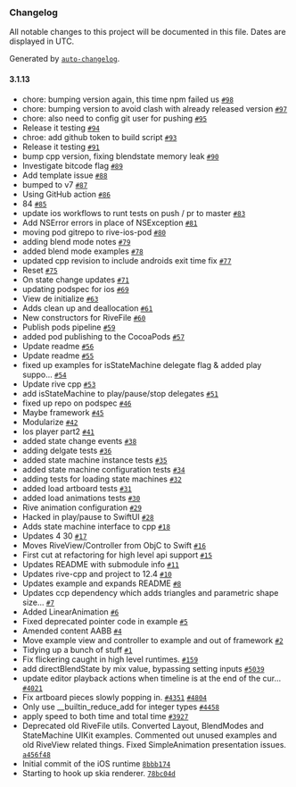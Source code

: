 ### Changelog

All notable changes to this project will be documented in this file. Dates are displayed in UTC.

Generated by [`auto-changelog`](https://github.com/CookPete/auto-changelog).

#### 3.1.13

- chore: bumping version again, this time npm failed us [`#98`](https://github.com/mjtalbot/rive-ios/pull/98)
- chore: bumping version to avoid clash with already released version [`#97`](https://github.com/mjtalbot/rive-ios/pull/97)
- chore: also need to config git user for pushing [`#95`](https://github.com/mjtalbot/rive-ios/pull/95)
- Release it testing [`#94`](https://github.com/mjtalbot/rive-ios/pull/94)
- chroe: add github token to build script [`#93`](https://github.com/mjtalbot/rive-ios/pull/93)
- Release it testing [`#91`](https://github.com/mjtalbot/rive-ios/pull/91)
- bump cpp version, fixing blendstate memory leak [`#90`](https://github.com/mjtalbot/rive-ios/pull/90)
- Investigate bitcode flag [`#89`](https://github.com/mjtalbot/rive-ios/pull/89)
- Add template issue [`#88`](https://github.com/mjtalbot/rive-ios/pull/88)
- bumped to v7 [`#87`](https://github.com/mjtalbot/rive-ios/pull/87)
- Using GitHub action [`#86`](https://github.com/mjtalbot/rive-ios/pull/86)
- 84 [`#85`](https://github.com/mjtalbot/rive-ios/pull/85)
- update ios workflows to runt tests on push / pr to master [`#83`](https://github.com/mjtalbot/rive-ios/pull/83)
- Add NSError errors in place of NSException [`#81`](https://github.com/mjtalbot/rive-ios/pull/81)
- moving pod gitrepo to rive-ios-pod [`#80`](https://github.com/mjtalbot/rive-ios/pull/80)
- adding blend mode notes [`#79`](https://github.com/mjtalbot/rive-ios/pull/79)
- added blend mode examples [`#78`](https://github.com/mjtalbot/rive-ios/pull/78)
- updated cpp revision to include androids exit time fix [`#77`](https://github.com/mjtalbot/rive-ios/pull/77)
- Reset [`#75`](https://github.com/mjtalbot/rive-ios/pull/75)
- On state change updates [`#71`](https://github.com/mjtalbot/rive-ios/pull/71)
- updating podspec for ios [`#69`](https://github.com/mjtalbot/rive-ios/pull/69)
- View de initialize [`#63`](https://github.com/mjtalbot/rive-ios/pull/63)
- Adds clean up and deallocation [`#61`](https://github.com/mjtalbot/rive-ios/pull/61)
- New constructors for RiveFile [`#60`](https://github.com/mjtalbot/rive-ios/pull/60)
- Publish pods pipeline [`#59`](https://github.com/mjtalbot/rive-ios/pull/59)
- added pod publishing to the CocoaPods [`#57`](https://github.com/mjtalbot/rive-ios/pull/57)
- Update readme [`#56`](https://github.com/mjtalbot/rive-ios/pull/56)
- Update readme [`#55`](https://github.com/mjtalbot/rive-ios/pull/55)
- fixed up examples for isStateMachine delegate flag & added play suppo… [`#54`](https://github.com/mjtalbot/rive-ios/pull/54)
- Update rive cpp [`#53`](https://github.com/mjtalbot/rive-ios/pull/53)
- add isStateMachine to play/pause/stop delegates [`#51`](https://github.com/mjtalbot/rive-ios/pull/51)
- fixed up repo on podspec [`#46`](https://github.com/mjtalbot/rive-ios/pull/46)
- Maybe framework [`#45`](https://github.com/mjtalbot/rive-ios/pull/45)
- Modularize [`#42`](https://github.com/mjtalbot/rive-ios/pull/42)
- Ios player part2 [`#41`](https://github.com/mjtalbot/rive-ios/pull/41)
- added state change events [`#38`](https://github.com/mjtalbot/rive-ios/pull/38)
- adding delgate tests [`#36`](https://github.com/mjtalbot/rive-ios/pull/36)
- added state machine instance tests [`#35`](https://github.com/mjtalbot/rive-ios/pull/35)
- added state machine configuration tests [`#34`](https://github.com/mjtalbot/rive-ios/pull/34)
- adding tests for loading state machines [`#32`](https://github.com/mjtalbot/rive-ios/pull/32)
- added load artboard tests [`#31`](https://github.com/mjtalbot/rive-ios/pull/31)
- added load animations tests [`#30`](https://github.com/mjtalbot/rive-ios/pull/30)
- Rive animation configuration [`#29`](https://github.com/mjtalbot/rive-ios/pull/29)
- Hacked in play/pause to SwiftUI [`#28`](https://github.com/mjtalbot/rive-ios/pull/28)
- Adds state machine interface to cpp [`#18`](https://github.com/mjtalbot/rive-ios/pull/18)
- Updates 4 30 [`#17`](https://github.com/mjtalbot/rive-ios/pull/17)
- Moves RiveView/Controller from ObjC to Swift [`#16`](https://github.com/mjtalbot/rive-ios/pull/16)
- First cut at refactoring for high level api support [`#15`](https://github.com/mjtalbot/rive-ios/pull/15)
- Updates README with submodule info [`#11`](https://github.com/mjtalbot/rive-ios/pull/11)
- Updates rive-cpp and project to 12.4 [`#10`](https://github.com/mjtalbot/rive-ios/pull/10)
- Updates example and expands README [`#8`](https://github.com/mjtalbot/rive-ios/pull/8)
- Updates ccp dependency which adds triangles and parametric shape size… [`#7`](https://github.com/mjtalbot/rive-ios/pull/7)
- Added LinearAnimation [`#6`](https://github.com/mjtalbot/rive-ios/pull/6)
- Fixed deprecated pointer code in example [`#5`](https://github.com/mjtalbot/rive-ios/pull/5)
- Amended content AABB [`#4`](https://github.com/mjtalbot/rive-ios/pull/4)
- Move example view and controller to example and out of framework [`#2`](https://github.com/mjtalbot/rive-ios/pull/2)
- Tidying up a bunch of stuff [`#1`](https://github.com/mjtalbot/rive-ios/pull/1)
- Fix flickering caught in high level runtimes. [`#159`](https://github.com/rive-app/rive-react-native/issues/159)
- add directBlendState by mix value, bypassing setting inputs [`#5039`](https://github.com/rive-app/rive/issues/5039)
- update editor playback actions when timeline is at the end of the cur… [`#4021`](https://github.com/rive-app/rive/issues/4021)
- Fix artboard pieces slowly popping in. [`#4351`](https://github.com/mjtalbot/rive-ios/issues/4351) [`#4804`](https://github.com/mjtalbot/rive-ios/issues/4804)
- Only use __builtin_reduce_add for integer types [`#4458`](https://github.com/mjtalbot/rive-ios/issues/4458)
- apply speed to both time and total time [`#3927`](https://github.com/mjtalbot/rive-ios/issues/3927)
- Deprecated old RiveFile utils. Converted Layout, BlendModes and StateMachine UIKit examples. Commented out unused examples and old RiveView related things. Fixed SimpleAnimation presentation issues. [`a456f48`](https://github.com/mjtalbot/rive-ios/commit/a456f4850b8de192103b36a0704acb6716254f08)
- Initial commit of the iOS runtime [`8bbb174`](https://github.com/mjtalbot/rive-ios/commit/8bbb174471fd2fa17a754540ccfbfe28d0c20c31)
- Starting to hook up skia renderer. [`78bc04d`](https://github.com/mjtalbot/rive-ios/commit/78bc04d426b13e697137970f4ac8d53809682e3b)

